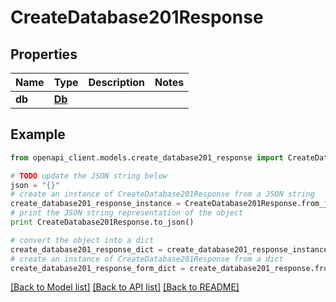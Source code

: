 # CreateDatabase201Response


## Properties
Name | Type | Description | Notes
------------ | ------------- | ------------- | -------------
**db** | [**Db**](Db.md) |  | 

## Example

```python
from openapi_client.models.create_database201_response import CreateDatabase201Response

# TODO update the JSON string below
json = "{}"
# create an instance of CreateDatabase201Response from a JSON string
create_database201_response_instance = CreateDatabase201Response.from_json(json)
# print the JSON string representation of the object
print CreateDatabase201Response.to_json()

# convert the object into a dict
create_database201_response_dict = create_database201_response_instance.to_dict()
# create an instance of CreateDatabase201Response from a dict
create_database201_response_form_dict = create_database201_response.from_dict(create_database201_response_dict)
```
[[Back to Model list]](../README.md#documentation-for-models) [[Back to API list]](../README.md#documentation-for-api-endpoints) [[Back to README]](../README.md)


